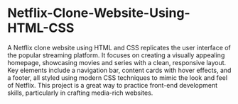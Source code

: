 # Netflix-Clone-Website-Using-HTML-CSS
A Netflix clone website using HTML and CSS replicates the user interface of the popular streaming platform. It focuses on creating a visually appealing homepage, showcasing movies and series with a clean, responsive layout. Key elements include a navigation bar, content cards with hover effects, and a footer, all styled using modern CSS techniques to mimic the look and feel of Netflix. This project is a great way to practice front-end development skills, particularly in crafting media-rich websites.
